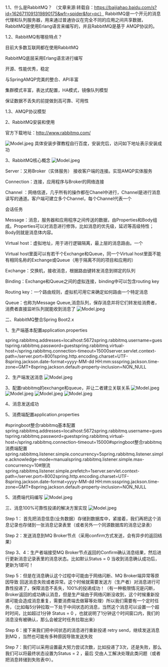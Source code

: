 1.1、什么是RabbitMQ？
（文章来源:转载自：https://baijiahao.baidu.com/s?id=1626711091319890175&wfr=spider&for=pc）
RabbitMQ是一个开元的消息代理和队列服务器，用来通过普通协议在完全不同的应用之间共享数据，RabbitMQ是使用Erlang语言来编写的，并且RabbitMQ是基于 AMQP协议的。


1.2、RabbitMQ有哪些特点？

目前大多数互联网都在使用RabbitMQ

RabbitMQ底层采用Erlang语言进行编写

开源、性能优秀，稳定

与SpringAMQP完美的整合、API丰富

集群模式丰富，表达式配置，HA模式，镜像队列模型

保证数据不丢失的前提做到高可靠、可用性

1.3、AMQP协议模型


2、RabbitMQ安装和使用

官方下载地址：http://www.rabbitmq.com/

![Model.jpeg](../img/RabbitMqModule.jpeg)
具体安装步骤教程自行百度，安装完后，访问如下地址表示安装成功


3、RabbitMQ核心概念
![Model.jpeg](../img/RabbitMqCore.jpeg)

Server：又称Broker（实体服务） 接收客户端的连接。实现AMQP实体服务

Connection：连接，应用程序与Broker的网络连接

Channel ：网络信道，几乎所有的操作都在Chanel中进行，Channel是进行消息读写的通道。客户端可建立多个Channel，每个Channel代表一个

会话任务

Message：消息，服务器和应用程序之间传送的数据，由Properties和Body组成。Properties可以对消息进行修饰，比如消息的优先级，延迟等高级特性；Body则就是消息体内容。

Virtual host：虚拟地址，用于进行逻辑隔离，最上层的消息路由。一个

Virtual host里面可以有若干个Exchange和Queue，同一个Virtual host里面不能有相同名称的Exchange或Queue（用于隔离不同的项目和应用的）

Exchange：交换机，接收消息，根据路由键转发消息到绑定的队列

Binding：Exchange和Queue之间的虚拟连接，binding中可以包含routing key

Routing key：一个路由规则，虚拟机可用它来确定如何路由一个特定消息

Queue：也称为Message Queue,消息队列，保存消息并将它们转发给消费者，消费者直接监听队列就能收到消息了
![Model.jpeg](../img/RabbitMqNews.jpeg)

二、RabbitMQ整合Spring Boot2.x

1、生产端基本配置application.properties

   spring.rabbitmq.addresses=localhost:5672spring.rabbitmq.username=guestspring.rabbitmq.password=guestspring.rabbitmq.virtual-host=/spring.rabbitmq.connection-timeout=15000server.servlet.context-path=/server.port=8001spring.http.encoding.charset=UTF-8spring.jackson.date-format=yyyy-MM-dd HH:mm:ssspring.jackson.time-zone=GMT+8spring.jackson.default-property-inclusion=NON_NULL

2、生产端发送消息
![Model.jpeg](../img/RabbitMqproduct.jpeg)

3、配置rabbitmq的exchange和queue，并让二者建立关联关系
![Model.jpeg](../img/RabbitMq5.jpeg)
![Model.jpeg](../img/RabbitMq2.jpeg)
![Model.jpeg](../img/RabbitMq3.jpeg)
![Model.jpeg](../img/RabbitMq4.jpeg)



4、消息发送成功



5、消费端配置application.properties

#springboot整合rabbitmq基本配置spring.rabbitmq.addresses=localhost:5672spring.rabbitmq.username=guestspring.rabbitmq.password=guestspring.rabbitmq.virtual-host=/spring.rabbitmq.connection-timeout=15000#springboot整合rabbitmq消费端配置spring.rabbitmq.listener.simple.concurrency=5spring.rabbitmq.listener.simple.acknowledge-mode=manualspring.rabbitmq.listener.simple.max-concurrency=10#限流spring.rabbitmq.listener.simple.prefetch=1server.servlet.context-path=/server.port=8002spring.http.encoding.charset=UTF-8spring.jackson.date-format=yyyy-MM-dd HH:mm:ssspring.jackson.time-zone=GMT+8spring.jackson.default-property-inclusion=NON_NULL

5、消费端代码编写
![Model.jpeg](../img/RabbitMqUse.jpeg)

三、消息100%可靠性投递的解决方案实现
![Model.jpeg](../img/RabbitMqNesSafe.jpeg)

Step 1： 首先把消息信息(业务数据）存储到数据库中，紧接着，我们再把这个消息记录也存储到一张消息记录表里（或者另外一个同源数据库的消息记录表）

Step 2：发送消息到MQ Broker节点（采用confirm方式发送，会有异步的返回结果）

Step 3、4：生产者端接受MQ Broker节点返回的Confirm确认消息结果，然后进行更新消息记录表里的消息状态。比如默认Status = 0 当收到消息确认成功后，更新为1即可！

Step 5：但是在消息确认这个过程中可能由于网络闪断、MQ Broker端异常等原因导致 回送消息失败或者异常。这个时候就需要发送方（生产者）对消息进行可靠性投递了，保障消息不丢失，100%的投递成功！（有一种极限情况是闪断，Broker返回的成功确认消息，但是生产端由于网络闪断没收到，这个时候重新投递可能会造成消息重复，需要消费端去做幂等处理）所以我们需要有一个定时任务，（比如每5分钟拉取一下处于中间状态的消息，当然这个消息可以设置一个超时时间，比如超过1分钟 Status = 0 ，也就说明了1分钟这个时间窗口内，我们的消息没有被确认，那么会被定时任务拉取出来）

Step 6：接下来我们把中间状态的消息进行重新投递 retry send，继续发送消息到MQ ，当然也可能有多种原因导致发送失败

Step 7：我们可以采用设置最大努力尝试次数，比如投递了3次，还是失败，那么我们可以将最终状态设置为Status = 2 ，最后 交由人工解决处理此类问题（或者把消息转储到失败表中）。